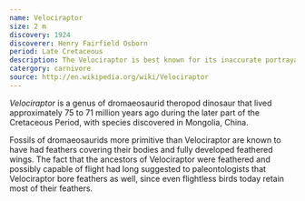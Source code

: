 ```yaml
---
name: Velociraptor
size: 2 m
discovery: 1924
discoverer: Henry Fairfield Osborn
period: Late Cretaceous
description: The Velociraptor is best known for its inaccurate portrayal in films including Jurassic Park
catergory: carnivore
source: http://en.wikipedia.org/wiki/Velociraptor
---
```



*Velociraptor* is a genus of dromaeosaurid theropod dinosaur that lived approximately 75 to 71 million years ago during the later part of the Cretaceous Period, with species discovered in Mongolia, China.

Fossils of dromaeosaurids more primitive than Velociraptor are known to have had feathers covering their bodies and fully developed feathered wings. The fact that the ancestors of Velociraptor were feathered and possibly capable of flight had long suggested to paleontologists that Velociraptor bore feathers as well, since even flightless birds today retain most of their feathers.